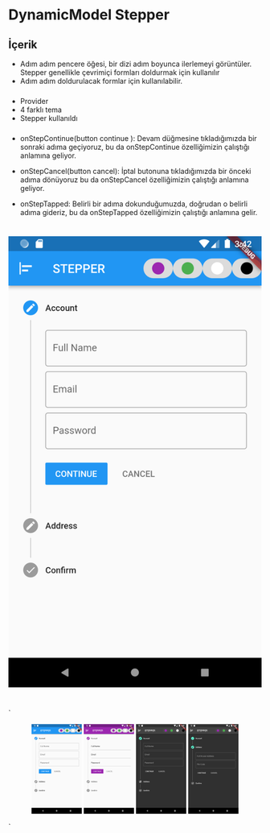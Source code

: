 # DynamicModel Stepper

## İçerik

- Adım adım pencere öğesi, bir dizi adım boyunca ilerlemeyi görüntüler. Stepper genellikle çevrimiçi formları doldurmak için kullanılır
- Adım adım doldurulacak formlar için kullanılabilir.

###
*   Provider
*   4 farklı tema
*   Stepper kullanıldı
###
###
*   onStepContinue(button continue ): 
Devam düğmesine tıkladığımızda bir sonraki adıma geçiyoruz, bu da onStepContinue özelliğimizin çalıştığı anlamına geliyor.

*   onStepCancel(button cancel):
İptal butonuna tıkladığımızda bir önceki adıma dönüyoruz bu da onStepCancel özelliğimizin çalıştığı anlamına geliyor.

*   onStepTapped:
Belirli bir adıma dokunduğumuzda, doğrudan o belirli adıma gideriz, bu da onStepTapped özelliğimizin çalıştığı anlamına gelir.

#

![EkranGörüntüsü](https://github.com/utku-c/flutter-stepper/blob/main/lib/Ekran%20G%C3%B6r%C3%BCnt%C3%BCleri/Screenshot_1649864521.png?raw=true)

#
`<p align="center">
  <img src="https://github.com/utku-c/flutter-stepper/blob/main/lib/Ekran%20G%C3%B6r%C3%BCnt%C3%BCleri/Screenshot_1649864521.png?raw=true" width="100" title="hover text">
  <img src="https://github.com/utku-c/flutter-stepper/blob/main/lib/Ekran%20G%C3%B6r%C3%BCnt%C3%BCleri/Screenshot_1649864524.png?raw=true" width="100" alt="accessibility text">
  <img src="https://github.com/utku-c/flutter-stepper/blob/main/lib/Ekran%20G%C3%B6r%C3%BCnt%C3%BCleri/Screenshot_1649864527.png?raw=true" width="100" title="hover text">
  <img src="https://github.com/utku-c/flutter-stepper/blob/main/lib/Ekran%20G%C3%B6r%C3%BCnt%C3%BCleri/Screenshot_1649864535.png?raw=true" width="100" alt="accessibility text">
</p>`
